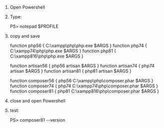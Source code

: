 1. Open Powershell
   
2. Type:
   
   PS> notepad $PROFILE
   
3. copy and save
   
   function php56 { C:\xampp\php\php.exe $ARGS }
   function php74 { C:\xampp74\php\php.exe $ARGS }
   function php81 { C:\xampp816\php\php.exe $ARGS }

   function artisan56 { php56 artisan $ARGS }
   function artisan74 { php74 artisan $ARGS }
   function artisan81 { php81 artisan $ARGS }

   function composer56 { php56 C:\xampp\php\composer.phar $ARGS }
   function composer74 { php74 C:\xampp74\php\composer.phar $ARGS }
   function composer81 { php81 C:\xampp816\php\composer.phar $ARGS }
   
4. close and open Powershell
   
5. test:
   
   PS> composer81 --version
